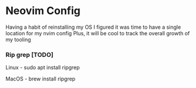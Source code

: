 # Neovim Config
Having a habit of reinstalling my OS I figured it was time to have a single location for my nvim config
Plus, it will be cool to track the overall growth of my tooling

### Rip grep [TODO]
Linux - sudo apt install ripgrep

MacOS - brew install ripgrep
